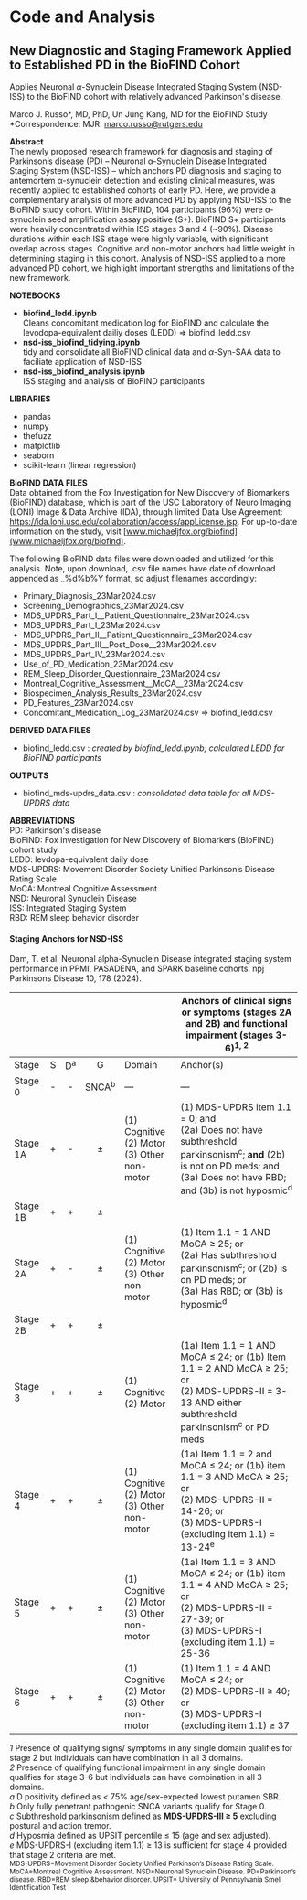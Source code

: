 # Code and Analysis 

## New Diagnostic and Staging Framework Applied to Established PD in the BioFIND Cohort

Applies Neuronal $\alpha$-Synuclein Disease Integrated Staging System (NSD-ISS) to the BioFIND cohort with relatively advanced Parkinson's disease.

Marco J. Russo*, MD, PhD, Un Jung Kang, MD for the BioFIND Study  
*Correspondence: MJR: marco.russo@rutgers.edu

**Abstract**  
The newly proposed research framework for diagnosis and staging of Parkinson’s disease (PD) – Neuronal α-Synuclein Disease Integrated Staging System (NSD-ISS) – which anchors PD diagnosis and staging to antemortem α-synuclein detection and existing clinical measures, was recently applied to established cohorts of early PD.  Here, we provide a complementary analysis of more advanced PD by applying NSD-ISS to the BioFIND study cohort. Within BioFIND, 104 participants (96%) were α-synuclein seed amplification assay positive (S+). BioFIND S+ participants were heavily concentrated within ISS stages 3 and 4 (~90%). Disease durations within each ISS stage were highly variable, with significant overlap across stages. Cognitive and non-motor anchors had little weight in determining staging in this cohort. Analysis of NSD-ISS applied to a more advanced PD cohort, we highlight important strengths and limitations of the new framework.

**NOTEBOOKS**
* **biofind_ledd.ipynb**  
Cleans concomitant medication log for BioFIND and calculate the levodopa-equivalent dailiy doses (LEDD) => biofind_ledd.csv
* **nsd-iss_biofind_tidying.ipynb**   
tidy and consolidate all BioFIND clinical data and $\alpha$-Syn-SAA data to faciliate application of NSD-ISS  
* **nsd-iss_biofind_analysis.ipynb**  
ISS staging and analysis of BioFIND participants

**LIBRARIES**
* pandas  
* numpy
* thefuzz
* matplotlib
* seaborn
* scikit-learn (linear regression)  

**BioFIND DATA FILES**  
Data  obtained from the Fox Investigation for New Discovery of Biomarkers  (BioFIND) database, which is part of the USC Laboratory of Neuro Imaging (LONI) Image & Data Archive (IDA), through limited Data Use Agreement: https://ida.loni.usc.edu/collaboration/access/appLicense.jsp. For up-to-date information on the study, visit [www.michaeljfox.org/biofind](www.michaeljfox.org/biofind).

The following BioFIND data files were downloaded and utilized for this analysis.  Note, upon download, .csv file names have date of download appended as _%d%b%Y format, so adjust filenames accordingly:
* Primary_Diagnosis_23Mar2024.csv 
* Screening_Demographics_23Mar2024.csv 
* MDS_UPDRS_Part_I__Patient_Questionnaire_23Mar2024.csv
* MDS_UPDRS_Part_I_23Mar2024.csv
* MDS_UPDRS_Part_II__Patient_Questionnaire_23Mar2024.csv
* MDS_UPDRS_Part_III__Post_Dose__23Mar2024.csv
* MDS_UPDRS_Part_IV_23Mar2024.csv 
* Use_of_PD_Medication_23Mar2024.csv
* REM_Sleep_Disorder_Questionnaire_23Mar2024.csv
* Montreal_Cognitive_Assessment__MoCA__23Mar2024.csv
* Biospecimen_Analysis_Results_23Mar2024.csv
* PD_Features_23Mar2024.csv
* Concomitant_Medication_Log_23Mar2024.csv => biofind_ledd.csv

**DERIVED DATA FILES**  
* biofind_ledd.csv  : *created by biofind_ledd.ipynb; calculated LEDD for BioFIND participants* 

**OUTPUTS**
* biofind_mds-updrs_data.csv : *consolidated data table for all MDS-UPDRS data*

**ABBREVIATIONS**  
PD: Parkinson's disease  
BioFIND: Fox Investigation for New Discovery of Biomarkers (BioFIND) cohort study  
LEDD: levdopa-equivalent daily dose  
MDS-UPDRS: Movement Disorder Society Unified Parkinson’s Disease Rating Scale  
MoCA: Montreal Cognitive Assessment  
NSD: Neuronal Synuclein Disease  
ISS: Integrated Staging System  
RBD: REM sleep behavior disorder  


#### Staging Anchors for NSD-ISS

<ref>Dam, T. et al. Neuronal alpha-Synuclein Disease integrated staging system performance in PPMI, PASADENA, and SPARK baseline cohorts. npj Parkinsons Disease 10, 178 (2024).</ref>

|  	|  	| 	|  	|  	| Anchors of clinical signs or symptoms (stages 2A and 2B) and functional impairment (stages 3-6)<sup>1, 2</sup> 	|
|---	|:---:	|:---:	|:---:	|---	|---	|
|   Stage   	|   S   	|   D<sup>a</sup>   	|   G   	|   Domain   	|   Anchor(s)   	|
|   Stage 0   	|   -   	|   -   	|   SNCA<sup>b</sup>   	|   —   	|   —   	|
|   Stage 1A   	|   +   	|   -   	|   ±   	|   (1) Cognitive <br>   (2) Motor <br>   (3) Other non-motor   	|   (1) MDS-UPDRS item 1.1 = 0; and <br>   (2a) Does not have subthreshold parkinsonism<sup>c</sup>; **and** (2b) is not on PD meds; and  <br> (3a) Does not have RBD; and (3b) is not hyposmic<sup>d</sup>   	|
|   Stage 1B   	|   +   	|   +   	|   ±   	|  	|  	|
|   Stage 2A   	|   +   	|   -   	|   ±   	|   (1) Cognitive<br>    (2) Motor<br>    (3) Other non-motor<br>   	|   (1) Item 1.1 = 1 AND MoCA ≥ 25; or<br>    (2a) Has subthreshold parkinsonism<sup>c</sup>; or (2b) is on PD meds; or<br>    (3a) Has RBD; or (3b) is hyposmic<sup>d</sup>   	|
|   Stage 2B   	|   +   	|   +   	|   ±   	|  	|  	|
|   Stage 3   	|   +   	|   +   	|   ±   	|   (1) Cognitive<br>    (2) Motor<br>   	|   (1a) Item 1.1 = 1 AND MoCA ≤ 24; or (1b) Item 1.1 = 2 AND MoCA ≥ 25; or <br>    (2) MDS-UPDRS-II = 3-13 AND either subthreshold parkinsonism<sup>c</sup> or PD meds   	|
|   Stage 4   	|   +   	|   +   	|   ±   	|   (1) Cognitive<br>    (2) Motor<br>    (3) Other non-motor   	|   (1a) Item 1.1 = 2 and MoCA ≤ 24; or (1b) item 1.1 = 3 AND MoCA ≥ 25; or<br>    (2) MDS-UPDRS-II = 14-26; or<br>    (3) MDS-UPDRS-I (excluding item 1.1) = 13-24<sup>e</sup>   	|
|   Stage 5   	|   +   	|   +   	|   ±   	|   (1) Cognitive<br>   (2) Motor<br>    (3) Other non-motor   	|   (1a) Item 1.1 = 3 AND MoCA ≤ 24; or (1b) item 1.1 = 4 AND MoCA ≥ 25; or<br>    (2) MDS-UPDRS-II = 27-39; or<br>    (3) MDS-UPDRS-I (excluding item 1.1) = 25-36   	|
|   Stage 6   	|   +   	|   +   	|   ±   	|   (1) Cognitive<br>    (2) Motor<br>    (3) Other non-motor   	|   (1) Item 1.1 = 4 AND MoCA ≤ 24; or<br>    (2) MDS-UPDRS-II ≥ 40; or<br>    (3) MDS-UPDRS-I (excluding item 1.1) ≥ 37   	|

*1* Presence of qualifying signs/ symptoms in any single domain qualifies for stage 2 but individuals can have combination in all 3 domains.<br>
*2* Presence of qualifying functional impairment in any single domain qualifies for stage 3-6 but individuals can have combination in all 3 domains.<br>
*a* D positivity defined as < 75% age/sex-expected lowest putamen SBR.<br>
*b* Only fully penetrant pathogenic SNCA variants qualify for Stage 0.<br>
*c* Subthreshold parkinsonism defined as **MDS-UPDRS-III ≥ 5** excluding postural and action tremor.<br>
*d* Hyposmia defined as UPSIT percentile ≤ 15 (age and sex adjusted).<br>
*e* MDS-UPDRS-I (excluding item 1.1) ≥ 13 is sufficient for stage 4 provided that stage 2 criteria are met.<br>
<sub>MDS-UPDRS=Movement Disorder Society Unified Parkinson’s Disease Rating Scale. MoCA=Montreal Cognitive Assessment. NSD=Neuronal Synuclein Disease. PD=Parkinson’s disease. RBD=REM sleep &behavior disorder. UPSIT= University of Pennsylvania Smell Identification Test</sub>

